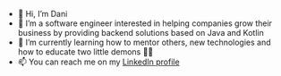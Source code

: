 - 👋 Hi, I’m Dani
- 👀 I’m a software engineer interested in helping companies grow their business by providing backend solutions based on Java and Kotlin
- 🌱 I’m currently learning how to mentor others, new technologies and how to educate two little demons 🧒🧒
- 📫 You can reach me on my [LinkedIn profile](https://www.linkedin.com/in/daniel-g%C3%B3mez-l%C3%B3pez-aa5a8428/)

<!---
dann41/dann41 is a ✨ special ✨ repository because its `README.md` (this file) appears on your GitHub profile.
You can click the Preview link to take a look at your changes.
--->
